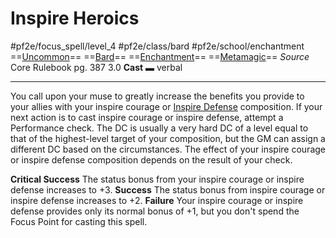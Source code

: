 # Inspire Heroics
#pf2e/focus_spell/level_4 #pf2e/class/bard #pf2e/school/enchantment 
==[Uncommon](../../../rules/traits/uncommon.md)== ==[Bard](../../../rules/traits/bard.md)== ==[Enchantment](../../../rules/traits/enchantment.md)== ==[Metamagic](../../../rules/traits/metamagic.md)==
*Source* Core Rulebook pg. 387 3.0
**Cast** ▬ verbal

---
You call upon your muse to greatly increase the benefits you provide to your allies with your inspire courage or [Inspire Defense](../Cantrips/Inspire%20Defense.md) composition. If your next action is to cast inspire courage or inspire defense, attempt a Performance check. The DC is usually a very hard DC of a level equal to that of the highest-level target of your composition, but the GM can assign a different DC based on the circumstances. The effect of your inspire courage or inspire defense composition depends on the result of your check.

**Critical Success** The status bonus from your inspire courage or inspire defense increases to +3.
**Success** The status bonus from inspire courage or inspire defense increases to +2.
**Failure** Your inspire courage or inspire defense provides only its normal bonus of +1, but you don't spend the Focus Point for casting this spell.